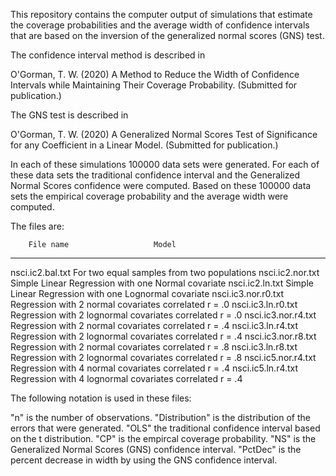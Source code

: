 
This repository contains the computer output of simulations that estimate 
the coverage probabilities and the average width of confidence intervals 
that are based on the inversion of the generalized normal scores (GNS) test. 

The confidence interval method is described in

O'Gorman, T. W. (2020) A Method to Reduce the Width of Confidence Intervals while Maintaining 
Their Coverage Probability. (Submitted for publication.)

The GNS test is described in

O'Gorman, T. W. (2020) A Generalized Normal Scores Test of Significance
for any Coefficient in a Linear Model. (Submitted for publication.)

In each of these simulations 100000 data sets were generated. For each of these 
data sets the traditional confidence interval and the Generalized Normal 
Scores confidence were computed. Based on these 100000 data sets the 
empirical coverage probability and the average width were computed.

The files are:

        File name                   Model
______________________________________________________________________________

nsci.ic2.bal.txt      For two equal samples from two populations
nsci.ic2.nor.txt      Simple Linear Regression with one Normal covariate 
nsci.ic2.ln.txt       Simple Linear Regression with one Lognormal covariate
nsci.ic3.nor.r0.txt   Regression with 2 normal covariates correlated r = .0
nsci.ic3.ln.r0.txt    Regression with 2 lognormal covariates correlated r = .0
nsci.ic3.nor.r4.txt   Regression with 2 normal covariates correlated r = .4 
nsci.ic3.ln.r4.txt    Regression with 2 lognormal covariates correlated r = .4 
nsci.ic3.nor.r8.txt   Regression with 2 normal covariates correlated r = .8 
nsci.ic3.ln.r8.txt    Regression with 2 lognormal covariates correlated r = .8 
nsci.ic5.nor.r4.txt   Regression with 4 normal covariates correlated r = .4 
nsci.ic5.ln.r4.txt    Regression with 4 lognormal covariates correlated r = .4 




The following notation is used in these files:

"n" is the number of observations.
"Distribution" is the distribution of the errors that were generated.
"OLS" the traditional confidence interval based on the t distribution. 
"CP" is the empircal coverage probability.
"NS" is the Generalized Normal Scores (GNS) confidence interval. 
"PctDec" is the percent decrease in width by using the GNS confidence interval.


